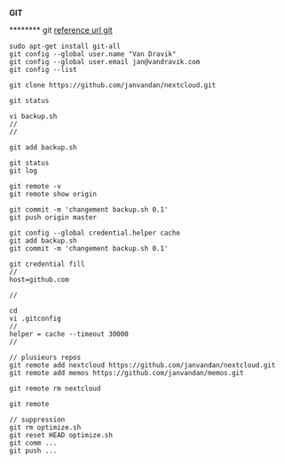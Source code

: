 **GIT**

******** git [reference url git](https://git-scm.com/book/fr/v2/Utilitaires-Git-Stockage-des-identifiants#s_credential_caching "git")

```shell
sudo apt-get install git-all
git config --global user.name "Van Dravik"
git config --global user.email jan@vandravik.com
git config --list

git clone https://github.com/janvandan/nextcloud.git

git status

vi backup.sh
//
//

git add backup.sh

git status
git log

git remote -v
git remote show origin

git commit -m 'changement backup.sh 0.1'
git push origin master

git config --global credential.helper cache
git add backup.sh
git commit -m 'changement backup.sh 0.1'

git credential fill
//
host=github.com

//

cd
vi .gitconfig
//
helper = cache --timeout 30000
//

// plusieurs repos
git remote add nextcloud https://github.com/janvandan/nextcloud.git
git remote add memos https://github.com/janvandan/memos.git

git remote rm nextcloud

git remote

// suppression
git rm optimize.sh
git reset HEAD optimize.sh
git comm ...
git push ...

```

